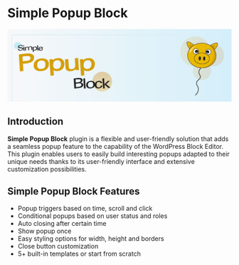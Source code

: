 <!-- # Welcome to MkDocs

For full documentation visit [mkdocs.org](https://www.mkdocs.org).

## Commands

* `mkdocs new [dir-name]` - Create a new project.
* `mkdocs serve` - Start the live-reloading docs server.
* `mkdocs build` - Build the documentation site.
* `mkdocs -h` - Print help message and exit.

## Project layout

    mkdocs.yml    # The configuration file.
    docs/
        index.md  # The documentation homepage.
        ...       # Other markdown pages, images and other files. -->


# Simple Popup Block

![Simple Popup Block Banner](img/popup-block-plugin--banner.jpg)

## Introduction
**Simple Popup Block** plugin is a flexible and user-friendly solution that adds a seamless popup feature to the capability of the WordPress Block Editor. This plugin enables users to easily build interesting popups adapted to their unique needs thanks to its user-friendly interface and extensive customization possibilities.

## Simple Popup Block Features
- Popup triggers based on time, scroll and click
- Conditional popups based on user status and roles
- Auto closing after certain time
- Show popup once
- Easy styling options for width, height and borders
- Close button customization
- 5+ built-in templates or start from scratch


